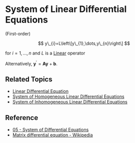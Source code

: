 # System of Linear Differential Equations

(First-order)

$$
y\_{i}=L\left\[y\_{1},\dots,y\_{n}\right\]
$$

for $i=1,\dots,n$ and $L$ is a [Linear](../../../Linear%20Transformation.md) operator

Alternatively, $\mathbf{y}^{\prime}=\mathbf{A}\mathbf{y}+\mathbf{b}$.

## Related Topics

* [Linear Differential Equation](../Linear%20Differential%20Equation.md)
* [System of Homogeneous Linear Differential Equations](System%20of%20Homogeneous%20Linear%20Differential%20Equations.md)
* [System of Inhomogeneous Linear Differential Equations](System%20of%20Inhomogeneous%20Linear%20Differential%20Equations.md)

## Reference

* [05 - System of Differential Equations](../../../../../00%20-%20Summary/SCMA104%20-%20System%20of%20Ordinary%20Differential%20Equations%20and%20Applications%20in%20Medical%20Science/05%20-%20System%20of%20Differential%20Equations.md)
* [Matrix differential equation - Wikipedia](https://en.wikipedia.org/wiki/Matrix_differential_equation)
